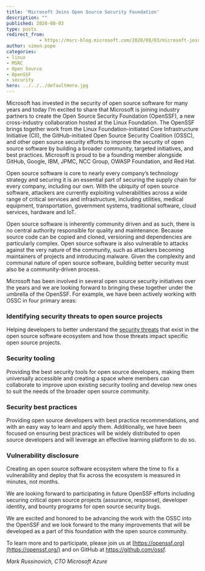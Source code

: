 ```yaml
---
title: 'Microsoft Joins Open Source Security Foundation'
description: ""
published: 2020-08-03
type: posts
redirect_from:
            - https://msrc-blog.microsoft.com/2020/08/03/microsoft-joins-open-source-security-foundation/
author: simon.pope
categories:
- linux
- MSRC
- Open Source
- OpenSSF
- security
hero: ../../../defaultHero.jpg
---
```

<!-- wp:paragraph -->

Microsoft has invested in the security of open source software for many years and today I’m excited to share that Microsoft is joining industry partners to create the Open Source Security Foundation (OpenSSF), a new cross-industry collaboration hosted at the Linux Foundation. The OpenSSF brings together work from the Linux Foundation-initiated Core Infrastructure Initiative (CII), the GitHub-initiated Open Source Security Coalition (OSSC), and other open source security efforts to improve the security of open source software by building a broader community, targeted initiatives, and best practices. Microsoft is proud to be a founding member alongside GitHub, Google, IBM, JPMC, NCC Group, OWASP Foundation, and Red Hat.

<!-- /wp:paragraph -->

<!-- wp:paragraph -->

Open source software is core to nearly every company’s technology strategy and securing it is an essential part of securing the supply chain for every company, including our own. With the ubiquity of open source software, attackers are currently exploiting vulnerabilities across a wide range of critical services and infrastructure, including utilities, medical equipment, transportation, government systems, traditional software, cloud services, hardware and IoT.

<!-- /wp:paragraph -->

<!-- wp:paragraph -->

Open source software is inherently community driven and as such, there is no central authority responsible for quality and maintenance. Because source code can be copied and cloned, versioning and dependencies are particularly complex. Open source software is also vulnerable to attacks against the very nature of the community, such as attackers becoming maintainers of projects and introducing malware. Given the complexity and communal nature of open source software, building better security must also be a community-driven process.

<!-- /wp:paragraph -->

<!-- wp:paragraph -->

Microsoft has been involved in several open source security initiatives over the years and we are looking forward to bringing these together under the umbrella of the OpenSSF. For example, we have been actively working with OSSC in four primary areas:

<!-- /wp:paragraph -->

<!-- wp:heading {"level":3} -->

### Identifying security threats to open source projects

<!-- /wp:heading -->

<!-- wp:paragraph -->

Helping developers to better understand the [security threats](https://github.com/ossf/wg-identifying-security-threats/blob/main/publications/threats-risks-mitigations/v1.1/Threats%2C%20Risks%2C%20and%20Mitigations%20in%20the%20Open%20Source%20Ecosystem%20-%20v1.1.pdf) that exist in the open source software ecosystem and how those threats impact specific open source projects.

<!-- /wp:paragraph -->

<!-- wp:heading {"level":3} -->

### Security tooling

<!-- /wp:heading -->

<!-- wp:paragraph -->

Providing the best security tools for open source developers, making them universally accessible and creating a space where members can collaborate to improve upon existing security tooling and develop new ones to suit the needs of the broader open source community.

<!-- /wp:paragraph -->

<!-- wp:heading {"level":3} -->

### Security best practices

<!-- /wp:heading -->

<!-- wp:paragraph -->

Providing open source developers with best practice recommendations, and with an easy way to learn and apply them. Additionally, we have been focused on ensuring best practices will be widely distributed to open source developers and will leverage an effective learning platform to do so.

<!-- /wp:paragraph -->

<!-- wp:heading {"level":3} -->

### Vulnerability disclosure

<!-- /wp:heading -->

<!-- wp:paragraph -->

Creating an open source software ecosystem where the time to fix a vulnerability and deploy that fix across the ecosystem is measured in minutes, not months.

<!-- /wp:paragraph -->

<!-- wp:paragraph -->

We are looking forward to participating in future OpenSSF efforts including securing critical open source projects (assurance, response), developer identity, and bounty programs for open source security bugs.

<!-- /wp:paragraph -->

<!-- wp:paragraph -->

We are excited and honored to be advancing the work with the OSSC into the OpenSSF and we look forward to the many improvements that will be developed as a part of this foundation with the open source community.

<!-- /wp:paragraph -->

<!-- wp:paragraph -->

To learn more and to participate, please join us at [https://openssf.org](https://openssf.org/) and on GitHub at <https://github.com/ossf>.

<!-- /wp:paragraph -->

<!-- wp:paragraph -->

_Mark Russinovich, CTO Microsoft Azure_

<!-- /wp:paragraph -->

